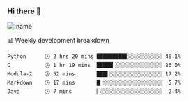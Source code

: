 ### Hi there 👋

<!--
**lv2020/lv2020** is a ✨ _special_ ✨ repository because its `README.md` (this file) appears on your GitHub profile.

Here are some ideas to get you started:

- 🔭 I’m currently working on ...
- 🌱 I’m currently learning ...
- 👯 I’m looking to collaborate on ...
- 🤔 I’m looking for help with ...
- 💬 Ask me about ...
- 📫 How to reach me: ...
- 😄 Pronouns: ...
- ⚡ Fun fact: ...
-->
![:name](https://count.getloli.com/get/@:lv2020)
 <!-- waka-box start -->
📊 Weekly development breakdown
```text
Python      🕓 2 hrs 20 mins █████████▋░░░░░░░░░░░ 46.1%
C           🕓 1 hr 19 mins  █████▍░░░░░░░░░░░░░░░ 26.0%
Modula-2    🕓 52 mins       ███▌░░░░░░░░░░░░░░░░░ 17.2%
Markdown    🕓 17 mins       █▏░░░░░░░░░░░░░░░░░░░  5.7%
Java        🕓 7 mins        ▍░░░░░░░░░░░░░░░░░░░░  2.4%
```
<!-- Powered by https://github.com/YouEclipse/waka-box-go . -->
<!-- waka-box end -->
